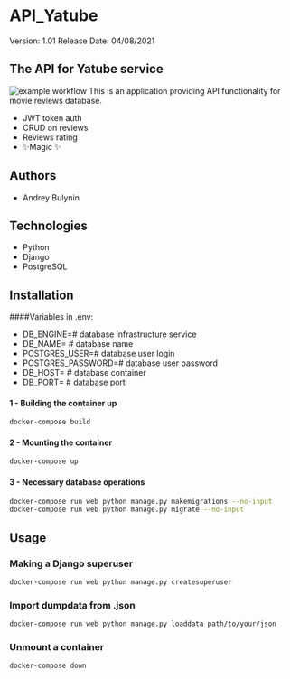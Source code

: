 # API_Yatube
Version: 1.01
Release Date: 04/08/2021
## The API for Yatube service
![example workflow](https://github.com/andew-dj/yamdb_final/actions/workflows/main.yml/badge.svg)
This is an application providing API functionality for movie reviews database.
- JWT token auth
- CRUD on reviews
- Reviews rating
- ✨Magic ✨

## Authors
* Andrey Bulynin
## Technologies
* Python
* Django
* PostgreSQL

## Installation
####Variables in .env:
- DB_ENGINE=# database infrastructure service
- DB_NAME= # database name
- POSTGRES_USER=# database user login
- POSTGRES_PASSWORD=# database user password
- DB_HOST= # database container  
- DB_PORT= # database port

#### 1 - Building the container up
```bash
docker-compose build
```
#### 2 - Mounting the container
```bash
docker-compose up
```
#### 3 - Necessary database operations
```bash
docker-compose run web python manage.py makemigrations --no-input
docker-compose run web python manage.py migrate --no-input
```
## Usage
### Making a Django superuser
```bash
docker-compose run web python manage.py createsuperuser
```
### Import dumpdata from .json
```bash
docker-compose run web python manage.py loaddata path/to/your/json
```
### Unmount a container
```bash
docker-compose down
```
